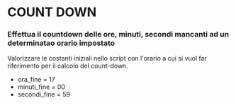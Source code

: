 # COUNT DOWN
### Effettua il countdown delle ore, minuti, secondi mancanti ad un determinatao orario impostato


Valorizzare le costanti iniziali nello script con l'orario a cui si vuol far riferimento per il calcolo del count-down.

- ora_fine = 17
- minuti_fine = 00 
- secondi_fine = 59 


